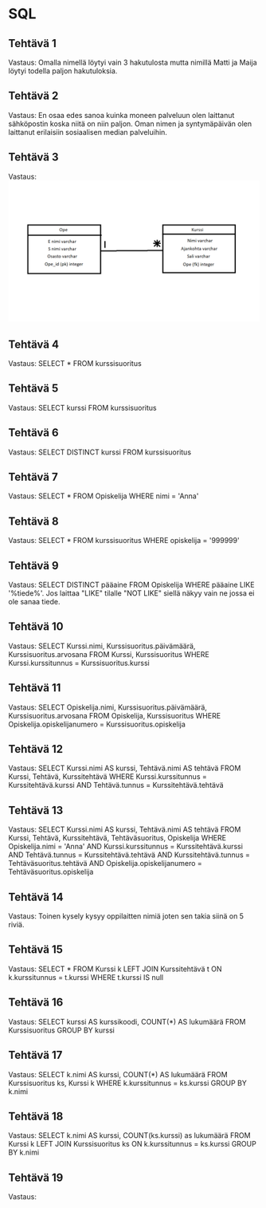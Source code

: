 # SQL
## Tehtävä 1
Vastaus: Omalla nimellä löytyi vain 3 hakutulosta mutta nimillä Matti ja Maija löytyi todella paljon hakutuloksia.
## Tehtävä 2 
Vastaus: En osaa edes sanoa kuinka moneen palveluun olen laittanut sähköpostin koska niitä on niin paljon. Oman nimen ja syntymäpäivän olen laittanut erilaisiin sosiaalisen median palveluihin.
## Tehtävä 3
Vastaus: ![kaavio](kaavio.png)
## Tehtävä 4
Vastaus: SELECT * FROM kurssisuoritus
## Tehtävä 5
Vastaus: SELECT kurssi FROM kurssisuoritus
## Tehtävä 6
Vastaus: SELECT DISTINCT kurssi FROM kurssisuoritus
## Tehtävä 7
Vastaus: SELECT * FROM Opiskelija WHERE nimi = 'Anna'
## Tehtävä 8
Vastaus: SELECT * FROM kurssisuoritus WHERE opiskelija = '999999'
## Tehtävä 9
Vastaus: SELECT DISTINCT pääaine FROM Opiskelija WHERE pääaine LIKE '%tiede%'. Jos laittaa "LIKE" tilalle "NOT LIKE" siellä näkyy vain ne jossa ei ole sanaa tiede.
## Tehtävä 10
Vastaus: SELECT Kurssi.nimi, Kurssisuoritus.päivämäärä, Kurssisuoritus.arvosana FROM Kurssi, Kurssisuoritus WHERE Kurssi.kurssitunnus = Kurssisuoritus.kurssi
## Tehtävä 11
Vastaus: SELECT Opiskelija.nimi, Kurssisuoritus.päivämäärä, Kurssisuoritus.arvosana FROM Opiskelija, Kurssisuoritus WHERE Opiskelija.opiskelijanumero = Kurssisuoritus.opiskelija
## Tehtävä 12
Vastaus: SELECT Kurssi.nimi AS kurssi, Tehtävä.nimi AS tehtävä FROM Kurssi, Tehtävä, Kurssitehtävä WHERE Kurssi.kurssitunnus = Kurssitehtävä.kurssi AND Tehtävä.tunnus = Kurssitehtävä.tehtävä
## Tehtävä 13
Vastaus: SELECT Kurssi.nimi AS kurssi, Tehtävä.nimi AS tehtävä FROM Kurssi, Tehtävä, Kurssitehtävä, Tehtäväsuoritus, Opiskelija WHERE Opiskelija.nimi = 'Anna' AND Kurssi.kurssitunnus = Kurssitehtävä.kurssi AND Tehtävä.tunnus = Kurssitehtävä.tehtävä AND Kurssitehtävä.tunnus = Tehtäväsuoritus.tehtävä AND Opiskelija.opiskelijanumero = Tehtäväsuoritus.opiskelija
## Tehtävä 14
Vastaus: Toinen kysely kysyy oppilaitten nimiä joten sen takia siinä on 5 riviä.
## Tehtävä 15
Vastaus: SELECT * FROM Kurssi k LEFT JOIN Kurssitehtävä t ON k.kurssitunnus = t.kurssi WHERE t.kurssi IS null
## Tehtävä 16
Vastaus: SELECT kurssi AS kurssikoodi, COUNT(*) AS lukumäärä FROM Kurssisuoritus GROUP BY kurssi
## Tehtävä 17
Vastaus: SELECT k.nimi AS kurssi, COUNT(*) AS lukumäärä FROM Kurssisuoritus ks, Kurssi k WHERE k.kurssitunnus = ks.kurssi GROUP BY k.nimi
## Tehtävä 18
Vastaus: SELECT k.nimi AS kurssi, COUNT(ks.kurssi) as lukumäärä FROM Kurssi k LEFT JOIN Kurssisuoritus ks ON k.kurssitunnus = ks.kurssi GROUP BY k.nimi
## Tehtävä 19
Vastaus: 
